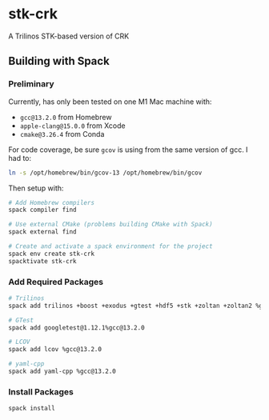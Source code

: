 # stk-crk

A Trilinos STK-based version of CRK

## Building with Spack

### Preliminary

Currently, has only been tested on one M1 Mac machine with:
- `gcc@13.2.0` from Homebrew
- `apple-clang@15.0.0` from Xcode
- `cmake@3.26.4` from Conda

For code coverage, be sure `gcov` is using from the same version of gcc. I had to:
```bash
ln -s /opt/homebrew/bin/gcov-13 /opt/homebrew/bin/gcov
```

Then setup with: 

```bash
# Add Homebrew compilers
spack compiler find

# Use external CMake (problems building CMake with Spack)
spack external find

# Create and activate a spack environment for the project
spack env create stk-crk
spacktivate stk-crk
```

### Add Required Packages

```bash
# Trilinos
spack add trilinos +boost +exodus +gtest +hdf5 +stk +zoltan +zoltan2 %gcc ^openblas%apple-clang

# GTest
spack add googletest@1.12.1%gcc@13.2.0

# LCOV
spack add lcov %gcc@13.2.0

# yaml-cpp
spack add yaml-cpp %gcc@13.2.0
```

### Install Packages

```bash
spack install
```
